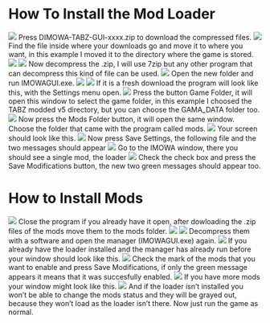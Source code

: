 # How To Install the Mod Loader
<img src="https://github.com/ShoosGun/DIMOWA/blob/tabz/Icon%20and%20other%20images/IMOWAGUI_Tutorial/1.png" >
Press DIMOWA-TABZ-GUI-xxxx.zip to download the compressed files.
<img src="https://github.com/ShoosGun/DIMOWA/blob/tabz/Icon%20and%20other%20images/IMOWAGUI_Tutorial/2.png" >
Find the file inside where your downloads go and move it to where you want, in this example I moved it to the directory where the game is stored.
<img src="https://github.com/ShoosGun/DIMOWA/blob/tabz/Icon%20and%20other%20images/IMOWAGUI_Tutorial/3.png" >
<img src="https://github.com/ShoosGun/DIMOWA/blob/tabz/Icon%20and%20other%20images/IMOWAGUI_Tutorial/4.png" >
Now decompress the .zip, I will use 7zip but any other program that can decompress this kind of file can be used.
<img src="https://github.com/ShoosGun/DIMOWA/blob/tabz/Icon%20and%20other%20images/IMOWAGUI_Tutorial/5.png" >
Open the new folder and run IMOWAGUI.exe.
<img src="https://github.com/ShoosGun/DIMOWA/blob/tabz/Icon%20and%20other%20images/IMOWAGUI_Tutorial/6.png" >
<img src="https://github.com/ShoosGun/DIMOWA/blob/tabz/Icon%20and%20other%20images/IMOWAGUI_Tutorial/7.png" >
If it is a fresh download the program will look like this, with the Settings menu open.
<img src="https://github.com/ShoosGun/DIMOWA/blob/tabz/Icon%20and%20other%20images/IMOWAGUI_Tutorial/8.png" >
Press the button Game Folder, it will open this window to select the game folder, in this example I choosed the TABZ modded v5 directory, but you can choose the GAMA_DATA folder too.
<img src="https://github.com/ShoosGun/DIMOWA/blob/tabz/Icon%20and%20other%20images/IMOWAGUI_Tutorial/9.png" >
Now press the Mods Folder button, it will open the same window. Choose the folder that came with the program called mods.
<img src="https://github.com/ShoosGun/DIMOWA/blob/tabz/Icon%20and%20other%20images/IMOWAGUI_Tutorial/10.png" >
Your screen should look like this.
<img src="https://github.com/ShoosGun/DIMOWA/blob/tabz/Icon%20and%20other%20images/IMOWAGUI_Tutorial/11.png" >
Now press Save Settings, the following file and the two messages should appear
<img src="https://github.com/ShoosGun/DIMOWA/blob/tabz/Icon%20and%20other%20images/IMOWAGUI_Tutorial/12.png" >
Go to the IMOWA window, there you should see a single mod, the loader
<img src="https://github.com/ShoosGun/DIMOWA/blob/tabz/Icon%20and%20other%20images/IMOWAGUI_Tutorial/13.png" >
Check the check box and press the Save Modifications button, the new two green messages should appear too.

# How to Install Mods

<img src="https://github.com/ShoosGun/DIMOWA/blob/tabz/Icon%20and%20other%20images/IMOWAGUI_Tutorial/14.png" >
Close the program if you already have it open, after dowloading the .zip files of the mods move them to the mods folder.
<img src="https://github.com/ShoosGun/DIMOWA/blob/tabz/Icon%20and%20other%20images/IMOWAGUI_Tutorial/15.png" >
<img src="https://github.com/ShoosGun/DIMOWA/blob/tabz/Icon%20and%20other%20images/IMOWAGUI_Tutorial/16.png" >
Decompress them with a software and open the manager (IMOWAGUI.exe) again.
<img src="https://github.com/ShoosGun/DIMOWA/blob/tabz/Icon%20and%20other%20images/IMOWAGUI_Tutorial/17.png" >
If you already have the loader installed and the manager has already run before your window should look like this.
<img src="https://github.com/ShoosGun/DIMOWA/blob/tabz/Icon%20and%20other%20images/IMOWAGUI_Tutorial/18.png" >
Check the mark of the mods that you want to enable and press Save Modifications, if only the green message appears it means that it was succesfully enabled.
<img src="https://github.com/ShoosGun/DIMOWA/blob/tabz/Icon%20and%20other%20images/IMOWAGUI_Tutorial/19.png" >
If you have more mods your window might look like this.
<img src="https://github.com/ShoosGun/DIMOWA/blob/tabz/Icon%20and%20other%20images/IMOWAGUI_Tutorial/20.png" >
And if the loader isn’t installed you won’t be able to change the mods status and they will be grayed out, because they won’t load as the loader isn’t there.
Now just run the game as normal.
